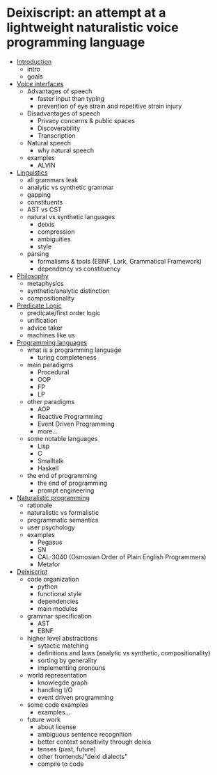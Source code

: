# Deixiscript: an attempt at a lightweight naturalistic voice programming language

- [Introduction](./0-intro.md)
	- intro
	- goals
- [Voice interfaces](./1-voice-interfaces.md)
	- Advantages of speech
		- faster input than typing
		- prevention of eye strain and repetitive strain injury
	- Disadvantages of speech
		- Privacy concerns & public spaces
		- Discoverability
		- Transcription
	- Natural speech
		- why natural speech
	- examples
		- ALVIN
- [Linguistics](./2-linguistics.md)
	- all grammars leak
	- analytic vs synthetic grammar
	- gapping
	- constituents
	- AST vs CST
	- natural vs synthetic languages
		- deixis
		- compression
		- ambiguities
		- style
	- parsing
		- formalisms & tools (EBNF, Lark, Grammatical Framework)
		- dependency vs constituency
- [Philosophy](./3-philosophy.md)
	- metaphysics
	- synthetic/analytic distinction
	- compositionality
- [Predicate Logic](./4-predicate-logic.md)
	- predicate/first order logic
	- unification
	- advice taker
	- machines like us
- [Programming languages](./5-programming-languages.md)
	- what is a programming language
		- turing completeness
	- main paradigms
		- Procedural
		- OOP
		- FP
		- LP
	- other paradigms
		- AOP
		- Reactive Programming
		- Event Driven Programming
		- more...
	- some notable languages
		- Lisp
		- C
		- Smalltalk
		- Haskell
	- the end of programming
		- the end of programming
		- prompt engineering
- [Naturalistic programming](./6-naturalistic-programming.md)
	- rationale
	- naturalistic vs formalistic
	- programmatic semantics
	- user psychology
	- examples
		- Pegasus
		- SN
		- CAL-3040 (Osmosian Order of Plain English Programmers)
		- Metafor
- [Deixiscript](./7-deixiscript.md)
	- code organization
		- python
		- functional style
		- dependencies
		- main modules
	- grammar specification
		- AST
		- EBNF
	- higher level abstractions
		- sytactic matching
		- definitions and laws (analytic vs synthetic, compositionality)
		- sorting by generality
		- implementing pronouns
	- world representation
		- knowlegde graph
		- handling I/O
		- event driven programming
	- some code examples
		- examples...
	- future work
		- about license
		- ambiguous sentence recognition
		- better context sensitivity through deixis	
		- tenses (past, future)
		- other frontends/"deixi dialects"
		- compile to code
